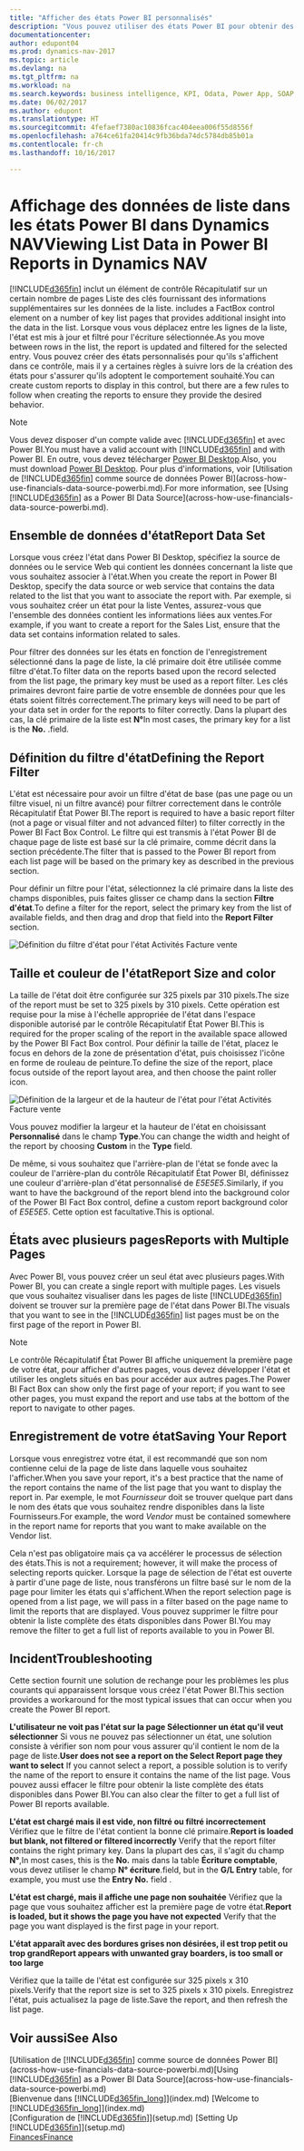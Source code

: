 ```yaml
---
title: "Afficher des états Power BI personnalisés"
description: "Vous pouvez utiliser des états Power BI pour obtenir des informations supplémentaires sur les données dans les listes dans Dynamics NAV."
documentationcenter: 
author: edupont04
ms.prod: dynamics-nav-2017
ms.topic: article
ms.devlang: na
ms.tgt_pltfrm: na
ms.workload: na
ms.search.keywords: business intelligence, KPI, Odata, Power App, SOAP, analysis
ms.date: 06/02/2017
ms.author: edupont
ms.translationtype: HT
ms.sourcegitcommit: 4fefaef7380ac10836fcac404eea006f55d8556f
ms.openlocfilehash: a764ce61fa20414c9fb36bda74dc5784db85b01a
ms.contentlocale: fr-ch
ms.lasthandoff: 10/16/2017

---
```

# <a name="viewing-list-data-in-power-bi-reports-in-dynamics-nav"></a><span data-ttu-id="ba3ba-103">Affichage des données de liste dans les états Power BI dans Dynamics NAV</span><span class="sxs-lookup"><span data-stu-id="ba3ba-103">Viewing List Data in Power BI Reports in Dynamics NAV</span></span>
[!INCLUDE[d365fin](includes/d365fin_md.md)]<span data-ttu-id="ba3ba-104"> inclut un élément de contrôle Récapitulatif sur un certain nombre de pages Liste des clés fournissant des informations supplémentaires sur les données de la liste.</span><span class="sxs-lookup"><span data-stu-id="ba3ba-104"> includes a FactBox control element on a number of key list pages that provides additional insight into the data in the list.</span></span> <span data-ttu-id="ba3ba-105">Lorsque vous vous déplacez entre les lignes de la liste, l'état est mis à jour et filtré pour l'écriture sélectionnée.</span><span class="sxs-lookup"><span data-stu-id="ba3ba-105">As you move between rows in the list, the report is updated and filtered for the selected entry.</span></span> <span data-ttu-id="ba3ba-106">Vous pouvez créer des états personnalisés pour qu'ils s'affichent dans ce contrôle, mais il y a certaines règles à suivre lors de la création des états pour s'assurer qu'ils adoptent le comportement souhaité.</span><span class="sxs-lookup"><span data-stu-id="ba3ba-106">You can create custom reports to display in this control, but there are a few rules to follow when creating the reports to ensure they provide the desired behavior.</span></span>  

> [!NOTE]  
>   <span data-ttu-id="ba3ba-107">Vous devez disposer d'un compte valide avec [!INCLUDE[d365fin](includes/d365fin_md.md)] et avec Power BI.</span><span class="sxs-lookup"><span data-stu-id="ba3ba-107">You must have a valid account with [!INCLUDE[d365fin](includes/d365fin_md.md)] and with Power BI.</span></span> <span data-ttu-id="ba3ba-108">En outre, vous devez télécharger [Power BI Desktop](https://powerbi.microsoft.com/en-us/desktop/).</span><span class="sxs-lookup"><span data-stu-id="ba3ba-108">Also, you must download [Power BI Desktop](https://powerbi.microsoft.com/en-us/desktop/).</span></span> <span data-ttu-id="ba3ba-109">Pour plus d'informations, voir [Utilisation de [!INCLUDE[d365fin](includes/d365fin_md.md)] comme source de données Power BI](across-how-use-financials-data-source-powerbi.md).</span><span class="sxs-lookup"><span data-stu-id="ba3ba-109">For more information, see [Using [!INCLUDE[d365fin](includes/d365fin_md.md)] as a Power BI Data Source](across-how-use-financials-data-source-powerbi.md).</span></span>  

## <a name="report-data-set"></a><span data-ttu-id="ba3ba-110">Ensemble de données d'état</span><span class="sxs-lookup"><span data-stu-id="ba3ba-110">Report Data Set</span></span>
<span data-ttu-id="ba3ba-111">Lorsque vous créez l'état dans Power BI Desktop, spécifiez la source de données ou le service Web qui contient les données concernant la liste que vous souhaitez associer à l'état.</span><span class="sxs-lookup"><span data-stu-id="ba3ba-111">When you create the report in Power BI Desktop, specify the data source or web service that contains the data related to the list that you want to associate the report with.</span></span> <span data-ttu-id="ba3ba-112">Par exemple, si vous souhaitez créer un état pour la liste Ventes, assurez-vous que l'ensemble des données contient les informations liées aux ventes.</span><span class="sxs-lookup"><span data-stu-id="ba3ba-112">For example, if you want to create a report for the Sales List, ensure that the data set contains information related to sales.</span></span>  

<span data-ttu-id="ba3ba-113">Pour filtrer des données sur les états en fonction de l'enregistrement sélectionné dans la page de liste, la clé primaire doit être utilisée comme filtre d'état.</span><span class="sxs-lookup"><span data-stu-id="ba3ba-113">To filter data on the reports based upon the record selected from the list page, the primary key must be used as a report filter.</span></span> <span data-ttu-id="ba3ba-114">Les clés primaires devront faire partie de votre ensemble de données pour que les états soient filtrés correctement.</span><span class="sxs-lookup"><span data-stu-id="ba3ba-114">The primary keys will need to be part of your data set in order for the reports to filter correctly.</span></span> <span data-ttu-id="ba3ba-115">Dans la plupart des cas, la clé primaire de la liste est **N°**</span><span class="sxs-lookup"><span data-stu-id="ba3ba-115">In most cases, the primary key for a list is the **No.**</span></span> <span data-ttu-id="ba3ba-116">.</span><span class="sxs-lookup"><span data-stu-id="ba3ba-116">field.</span></span>  

## <a name="defining-the-report-filter"></a><span data-ttu-id="ba3ba-117">Définition du filtre d'état</span><span class="sxs-lookup"><span data-stu-id="ba3ba-117">Defining the Report Filter</span></span>
<span data-ttu-id="ba3ba-118">L'état est nécessaire pour avoir un filtre d'état de base (pas une page ou un filtre visuel, ni un filtre avancé) pour filtrer correctement dans le contrôle Récapitulatif État Power BI.</span><span class="sxs-lookup"><span data-stu-id="ba3ba-118">The report is required to have a basic report filter (not a page or visual filter and not advanced filter) to filter correctly in the Power BI Fact Box Control.</span></span> <span data-ttu-id="ba3ba-119">Le filtre qui est transmis à l'état Power BI de chaque page de liste est basé sur la clé primaire, comme décrit dans la section précédente.</span><span class="sxs-lookup"><span data-stu-id="ba3ba-119">The filter that is passed to the Power BI report from each list page will be based on the primary key as described in the previous section.</span></span>  

<span data-ttu-id="ba3ba-120">Pour définir un filtre pour l'état, sélectionnez la clé primaire dans la liste des champs disponibles, puis faites glisser ce champ dans la section **Filtre d'état**.</span><span class="sxs-lookup"><span data-stu-id="ba3ba-120">To define a filter for the report, select the primary key from the list of available fields, and then drag and drop that field into the **Report Filter** section.</span></span>  

![Définition du filtre d'état pour l'état Activités Facture vente](./media/across-how-use-powerbi-reports-factbox/financials-powerbi-report-filter.png)

## <a name="report-size-and-color"></a><span data-ttu-id="ba3ba-122">Taille et couleur de l'état</span><span class="sxs-lookup"><span data-stu-id="ba3ba-122">Report Size and color</span></span>
<span data-ttu-id="ba3ba-123">La taille de l'état doit être configurée sur 325 pixels par 310 pixels.</span><span class="sxs-lookup"><span data-stu-id="ba3ba-123">The size of the report must be set to 325 pixels by 310 pixels.</span></span> <span data-ttu-id="ba3ba-124">Cette opération est requise pour la mise à l'échelle appropriée de l'état dans l'espace disponible autorisé par le contrôle Récapitulatif État Power BI.</span><span class="sxs-lookup"><span data-stu-id="ba3ba-124">This is required for the proper scaling of the report in the available space allowed by the Power BI Fact Box control.</span></span> <span data-ttu-id="ba3ba-125">Pour définir la taille de l'état, placez le focus en dehors de la zone de présentation d'état, puis choisissez l'icône en forme de rouleau de peinture.</span><span class="sxs-lookup"><span data-stu-id="ba3ba-125">To define the size of the report, place focus outside of the report layout area, and then choose the paint roller icon.</span></span>

![Définition de la largeur et de la hauteur de l'état pour l'état Activités Facture vente](./media/across-how-use-powerbi-reports-factbox/financials-powerbi-report-sizing.png)

<span data-ttu-id="ba3ba-127">Vous pouvez modifier la largeur et la hauteur de l'état en choisissant **Personnalisé** dans le champ **Type**.</span><span class="sxs-lookup"><span data-stu-id="ba3ba-127">You can change the width and height of the report by choosing **Custom** in the **Type** field.</span></span>

<span data-ttu-id="ba3ba-128">De même, si vous souhaitez que l'arrière-plan de l'état se fonde avec la couleur de l'arrière-plan du contrôle Récapitulatif État Power BI, définissez une couleur d'arrière-plan d'état personnalisé de *E5E5E5*.</span><span class="sxs-lookup"><span data-stu-id="ba3ba-128">Similarly, if you want to have the background of the report blend into the background color of the Power BI Fact Box control, define a custom report background color of *E5E5E5*.</span></span> <span data-ttu-id="ba3ba-129">Cette option est facultative.</span><span class="sxs-lookup"><span data-stu-id="ba3ba-129">This is optional.</span></span>  

## <a name="reports-with-multiple-pages"></a><span data-ttu-id="ba3ba-130">États avec plusieurs pages</span><span class="sxs-lookup"><span data-stu-id="ba3ba-130">Reports with Multiple Pages</span></span>
<span data-ttu-id="ba3ba-131">Avec Power BI, vous pouvez créer un seul état avec plusieurs pages.</span><span class="sxs-lookup"><span data-stu-id="ba3ba-131">With Power BI, you can create a single report with multiple pages.</span></span> <span data-ttu-id="ba3ba-132">Les visuels que vous souhaitez visualiser dans les pages de liste [!INCLUDE[d365fin](includes/d365fin_md.md)] doivent se trouver sur la première page de l'état dans Power BI.</span><span class="sxs-lookup"><span data-stu-id="ba3ba-132">The visuals that you want to see in the [!INCLUDE[d365fin](includes/d365fin_md.md)] list pages must be on the first page of the report in Power BI.</span></span>  

> [!NOTE]  
>  <span data-ttu-id="ba3ba-133">Le contrôle Récapitulatif État Power BI affiche uniquement la première page de votre état, pour afficher d'autres pages, vous devez développer l'état et utiliser les onglets situés en bas pour accéder aux autres pages.</span><span class="sxs-lookup"><span data-stu-id="ba3ba-133">The Power BI Fact Box can show only the first page of your report; if you want to see other pages, you must expand the report and use tabs at the bottom of the report to navigate to other pages.</span></span>  

## <a name="saving-your-report"></a><span data-ttu-id="ba3ba-134">Enregistrement de votre état</span><span class="sxs-lookup"><span data-stu-id="ba3ba-134">Saving Your Report</span></span>

<span data-ttu-id="ba3ba-135">Lorsque vous enregistrez votre état, il est recommandé que son nom contienne celui de la page de liste dans laquelle vous souhaitez l'afficher.</span><span class="sxs-lookup"><span data-stu-id="ba3ba-135">When you save your report, it's a best practice that the name of the report contains the name of the list page that you want to display the report in.</span></span> <span data-ttu-id="ba3ba-136">Par exemple, le mot *Fournisseur* doit se trouver quelque part dans le nom des états que vous souhaitez rendre disponibles dans la liste Fournisseurs.</span><span class="sxs-lookup"><span data-stu-id="ba3ba-136">For example, the word *Vendor* must be contained somewhere in the report name for reports that you want to make available on the Vendor list.</span></span>  

<span data-ttu-id="ba3ba-137">Cela n'est pas obligatoire mais ça va accélérer le processus de sélection des états.</span><span class="sxs-lookup"><span data-stu-id="ba3ba-137">This is not a requirement; however, it will make the process of selecting reports quicker.</span></span> <span data-ttu-id="ba3ba-138">Lorsque la page de sélection de l'état est ouverte à partir d'une page de liste, nous transférons un filtre basé sur le nom de la page pour limiter les états qui s'affichent.</span><span class="sxs-lookup"><span data-stu-id="ba3ba-138">When the report selection page is opened from a list page, we will pass in a filter based on the page name to limit the reports that are displayed.</span></span>  <span data-ttu-id="ba3ba-139">Vous pouvez supprimer le filtre pour obtenir la liste complète des états disponibles dans Power BI.</span><span class="sxs-lookup"><span data-stu-id="ba3ba-139">You may remove the filter to get a full list of reports available to you in Power BI.</span></span>  

## <a name="troubleshooting"></a><span data-ttu-id="ba3ba-140">Incident</span><span class="sxs-lookup"><span data-stu-id="ba3ba-140">Troubleshooting</span></span>
<span data-ttu-id="ba3ba-141">Cette section fournit une solution de rechange pour les problèmes les plus courants qui apparaissent lorsque vous créez l'état Power BI.</span><span class="sxs-lookup"><span data-stu-id="ba3ba-141">This section provides a workaround for the most typical issues that can occur when you create the Power BI report.</span></span>  

<span data-ttu-id="ba3ba-142">**L'utilisateur ne voit pas l'état sur la page Sélectionner un état qu'il veut sélectionner** Si vous ne pouvez pas sélectionner un état, une solution consiste à vérifier son nom pour vous assurer qu'il contient le nom de la page de liste.</span><span class="sxs-lookup"><span data-stu-id="ba3ba-142">**User does not see a report on the Select Report page they want to select** If you cannot select a report, a possible solution is to verify the name of the report to ensure it contains the name of the list page.</span></span> <span data-ttu-id="ba3ba-143">Vous pouvez aussi effacer le filtre pour obtenir la liste complète des états disponibles dans Power BI.</span><span class="sxs-lookup"><span data-stu-id="ba3ba-143">You can also clear the filter to get a full list of Power BI reports available.</span></span>  

<span data-ttu-id="ba3ba-144">**L'état est chargé mais il est vide, non filtré ou filtré incorrectement** Vérifiez que le filtre de l'état contient la bonne clé primaire.</span><span class="sxs-lookup"><span data-stu-id="ba3ba-144">**Report is loaded but blank, not filtered or filtered incorrectly** Verify that the report filter contains the right primary key.</span></span> <span data-ttu-id="ba3ba-145">Dans la plupart des cas, il s'agit du champ **N°**,</span><span class="sxs-lookup"><span data-stu-id="ba3ba-145">In most cases, this is the **No.**</span></span> <span data-ttu-id="ba3ba-146">mais dans la table **Écriture comptable**, vous devez utiliser le champ **N° écriture**.</span><span class="sxs-lookup"><span data-stu-id="ba3ba-146">field, but in the **G/L Entry** table, for example, you must use the **Entry No.** field  .</span></span>

<span data-ttu-id="ba3ba-147">**L'état est chargé, mais il affiche une page non souhaitée** Vérifiez que la page que vous souhaitez afficher est la première page de votre état.</span><span class="sxs-lookup"><span data-stu-id="ba3ba-147">**Report is loaded, but it shows the page you have not expected** Verify that the page you want displayed is the first page in your report.</span></span>  

<span data-ttu-id="ba3ba-148">**L'état apparaît avec des bordures grises non désirées, il est trop petit ou trop grand**</span><span class="sxs-lookup"><span data-stu-id="ba3ba-148">**Report appears with unwanted gray boarders, is too small or too large**</span></span>

<span data-ttu-id="ba3ba-149">Vérifiez que la taille de l'état est configurée sur 325 pixels x 310 pixels.</span><span class="sxs-lookup"><span data-stu-id="ba3ba-149">Verify that the report size is set to 325 pixels x 310 pixels.</span></span> <span data-ttu-id="ba3ba-150">Enregistrez l'état, puis actualisez la page de liste.</span><span class="sxs-lookup"><span data-stu-id="ba3ba-150">Save the report, and then refresh the list page.</span></span>  

## <a name="see-also"></a><span data-ttu-id="ba3ba-151">Voir aussi</span><span class="sxs-lookup"><span data-stu-id="ba3ba-151">See Also</span></span>
<span data-ttu-id="ba3ba-152">[Utilisation de [!INCLUDE[d365fin](includes/d365fin_md.md)] comme source de données Power BI](across-how-use-financials-data-source-powerbi.md)</span><span class="sxs-lookup"><span data-stu-id="ba3ba-152">[Using [!INCLUDE[d365fin](includes/d365fin_md.md)] as a Power BI Data Source](across-how-use-financials-data-source-powerbi.md)</span></span>  
<span data-ttu-id="ba3ba-153">[Bienvenue dans [!INCLUDE[d365fin_long](includes/d365fin_long_md.md)]](index.md)  </span><span class="sxs-lookup"><span data-stu-id="ba3ba-153">[Welcome to [!INCLUDE[d365fin_long](includes/d365fin_long_md.md)]](index.md)  </span></span>  
<span data-ttu-id="ba3ba-154">[Configuration de [!INCLUDE[d365fin](includes/d365fin_md.md)]](setup.md)  </span><span class="sxs-lookup"><span data-stu-id="ba3ba-154">[Setting Up [!INCLUDE[d365fin](includes/d365fin_md.md)]](setup.md)  </span></span>  
[<span data-ttu-id="ba3ba-155">Finances</span><span class="sxs-lookup"><span data-stu-id="ba3ba-155">Finance</span></span>](finance.md)  

